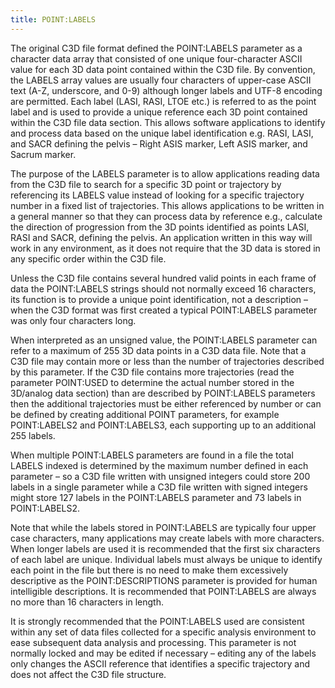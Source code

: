 ```yaml
---
title: POINT:LABELS
---
```


The original C3D file format defined the POINT:LABELS parameter as a character data array that consisted of one unique four-character ASCII value for each 3D data point contained within the C3D file.  By convention, the LABELS array values are usually four characters of upper-case ASCII text (A-Z, underscore, and 0-9) although longer labels and UTF-8 encoding are permitted.  Each label (LASI, RASI, LTOE etc.) is referred to as the point label and is used to provide a unique reference each 3D point contained within the C3D file data section.  This allows software applications to identify and process data based on the unique label identification e.g. RASI, LASI, and SACR defining the pelvis – Right ASIS marker, Left ASIS marker, and Sacrum marker.

The purpose of the LABELS parameter is to allow applications reading data from the C3D file to search for a specific 3D point or trajectory by referencing its LABELS value instead of looking for a specific trajectory number in a fixed list of trajectories.  This allows applications to be written in a general manner so that they can process data by reference e.g., calculate the direction of progression from the 3D points identified as points LASI, RASI and SACR, defining the pelvis.  An application written in this way will work in any environment, as it does not require that the 3D data is stored in any specific order within the C3D file.

Unless the C3D file contains several hundred valid points in each frame of data the POINT:LABELS strings should not normally exceed 16 characters, its function is to provide a unique point identification, not a description  – when the C3D format was first created a typical POINT:LABELS parameter was only four characters long.

When interpreted as an unsigned value, the POINT:LABELS parameter can refer to a maximum of 255 3D data points in a C3D data file.  Note that a C3D file may contain more or less than the number of trajectories described by this parameter.  If the C3D file contains more trajectories (read the parameter POINT:USED to determine the actual number stored in the 3D/analog data section) than are described by POINT:LABELS parameters then the additional trajectories must be either referenced by number or can be defined by creating additional POINT parameters, for example POINT:LABELS2 and POINT:LABELS3, each supporting up to an additional 255 labels.

When multiple POINT:LABELS parameters are found in a file the total LABELS indexed is determined by the maximum number defined in each parameter – so a C3D file written with unsigned integers could store 200 labels in a single parameter while a C3D file written with signed integers might store 127 labels in the POINT:LABELS parameter and 73 labels in POINT:LABELS2.

Note that while the labels stored in POINT:LABELS are typically four upper case characters, many applications may create labels with more characters.  When longer labels are used it is recommended that the first six characters of each label are unique.  Individual labels must always be unique to identify each point in the file but there is no need to make them excessively descriptive as the POINT:DESCRIPTIONS parameter is provided for human intelligible descriptions.  It is recommended that POINT:LABELS are always no more than 16 characters in length.

It is strongly recommended that the POINT:LABELS used are consistent within any set of data files collected for a specific analysis environment to ease subsequent data analysis and processing.  This parameter is not normally locked and may be edited if necessary – editing any of the labels only changes the ASCII reference that identifies a specific trajectory and does not affect the C3D file structure.
